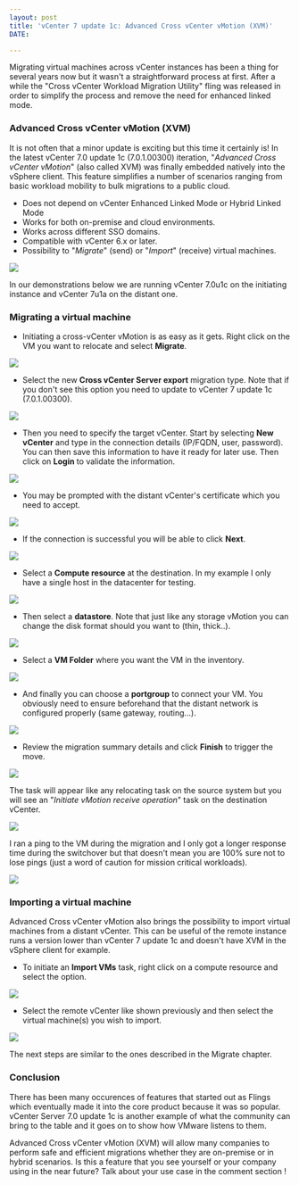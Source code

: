 ```yaml
---
layout: post
title: 'vCenter 7 update 1c: Advanced Cross vCenter vMotion (XVM)'
DATE: 

---
```

Migrating virtual machines across vCenter instances has been a thing for several years now but it wasn't a straightforward process at first. After a while the "Cross vCenter Workload Migration Utility" fling was released in order to simplify the process and remove the need for enhanced linked mode.

### Advanced Cross vCenter vMotion (XVM)

It is not often that a minor update is exciting but this time it certainly is! In the latest vCenter 7.0 update 1c (7.0.1.00300) iteration, "_Advanced Cross vCenter vMotion_" (also called XVM) was finally embedded natively into the vSphere client. This feature simplifies a number of scenarios ranging from basic workload mobility to bulk migrations to a public cloud.

* Does not depend on vCenter Enhanced Linked Mode or Hybrid Linked Mode
* Works for both on-premise and cloud environments.
* Works across different SSO domains.
* Compatible with vCenter 6.x or later.
* Possibility to "_Migrate_" (send) or "_Import_" (receive) virtual machines.

![](/img/xvm000.PNG)

In our demonstrations below we are running vCenter 7.0u1c on the initiating instance and vCenter 7u1a on the distant one.

### Migrating a virtual machine

* Initiating a cross-vCenter vMotion is as easy as it gets. Right click on the VM you want to relocate and select **Migrate**.

![](/img/xvm0-1.png)

* Select the new **Cross vCenter Server export** migration type. Note that if you don't see this option you need to update to vCenter 7 update 1c (7.0.1.00300).

![](/img/xvm1.png)

* Then you need to specify the target vCenter. Start by selecting **New vCenter** and type in the connection details (IP/FQDN, user, password). You can then save this information to have it ready for later use. Then click on **Login** to validate the information.

![](/img/xvm2.png)

* You may be prompted with the distant vCenter's certificate which you need to accept.

![](/img/xvm3.png)

* If the connection is successful you will be able to click **Next**.

![](/img/xvm4.png)

* Select a **Compute resource** at the destination. In my example I only have a single host in the datacenter for testing.

![](/img/xvm5.png)

* Then select a **datastore**. Note that just like any storage vMotion you can change the disk format should you want to (thin, thick..).

![](/img/xvm6.png)

* Select a **VM Folder** where you want the VM in the inventory.

![](/img/xvm7.png)

* And finally you can choose a **portgroup** to connect your VM. You obviously need to ensure beforehand that the distant network is configured properly (same gateway, routing...).

![](/img/xvm8.png)

* Review the migration summary details and click **Finish** to trigger the move. 

![](/img/xvm9.png)

The task will appear like any relocating task on the source system but you will see an "_Initiate vMotion receive operation_" task on the destination vCenter.

![](/img/xvm11.png)

I ran a ping to the VM during the migration and I only got a longer response time during the switchover but that doesn't mean you are 100% sure not to lose pings (just a word of caution for mission critical workloads).

![](/img/xvm12-1.png)

### Importing a virtual machine

Advanced Cross vCenter vMotion also brings the possibility to import virtual machines from a distant vCenter. This can be useful of the remote instance runs a version lower than vCenter 7 update 1c and doesn't have XVM in the vSphere client for example.

* To initiate an **Import VMs** task, right click on a compute resource and select the option.

 **![](/img/xvm10.png)**

* Select the remote vCenter like shown previously and then select the virtual machine(s) you wish to import.

![](/img/xvm13.png)

The next steps are similar to the ones described in the Migrate chapter.

### Conclusion

There has been many occurences of features that started out as Flings which eventually made it into the core product because it was so popular. vCenter Server 7.0 update 1c is another example of what the community can bring to the table and it goes on to show how VMware listens to them. 

Advanced Cross vCenter vMotion (XVM) will allow many companies to perform safe and efficient migrations whether they are on-premise or in hybrid scenarios. Is this a feature that you see yourself or your company using in the near future? Talk about your use case in the comment section !